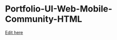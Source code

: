 # Portfolio-UI-Web-Mobile-Community-HTML

[Edit here](https://Rathesa.dev/~/gh/Rathesa/Rathesa.github.io)
